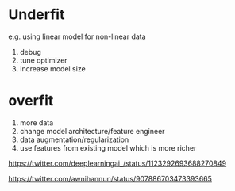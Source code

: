 
# Underfit

e.g. using linear model for non-linear data

1. debug 
2. tune optimizer
3. increase model size

# overfit

1. more data
2. change model architecture/feature engineer
3. data augmentation/regularization
4. use features from existing model which is more richer

https://twitter.com/deeplearningai_/status/1123292693688270849

https://twitter.com/awnihannun/status/907886703473393665
